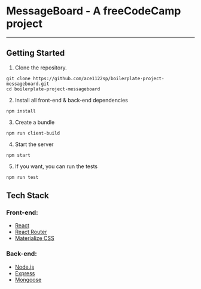 # **MessageBoard - A freeCodeCamp project**
---
## Getting Started

1. Clone the repository.
``` 
git clone https://github.com/ace1122sp/boilerplate-project-messageboard.git
cd boilerplate-project-messageboard
```

2. Install all front-end & back-end dependencies
```
npm install 
```

3. Create a bundle
```
npm run client-build
```

4. Start the server
```
npm start
```

5. If you want, you can run the tests
```
npm run test
```

## Tech Stack

### Front-end: 

- [React](https://reactjs.org/)
- [React Router](https://reacttraining.com/react-router/)
- [Materialize CSS](https://materializecss.com)

### Back-end:

- [Node.js](https://nodejs.org/dist/latest-v10.x/docs/api/)
- [Express](https://expressjs.com/en/4x/api.html)
- [Mongoose](https://mongoosejs.com/)
